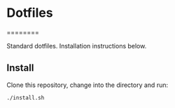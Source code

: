 # Dotfiles
========

Standard dotfiles. Installation instructions below.

## Install

Clone this repository, change into the directory and run:

    ./install.sh
